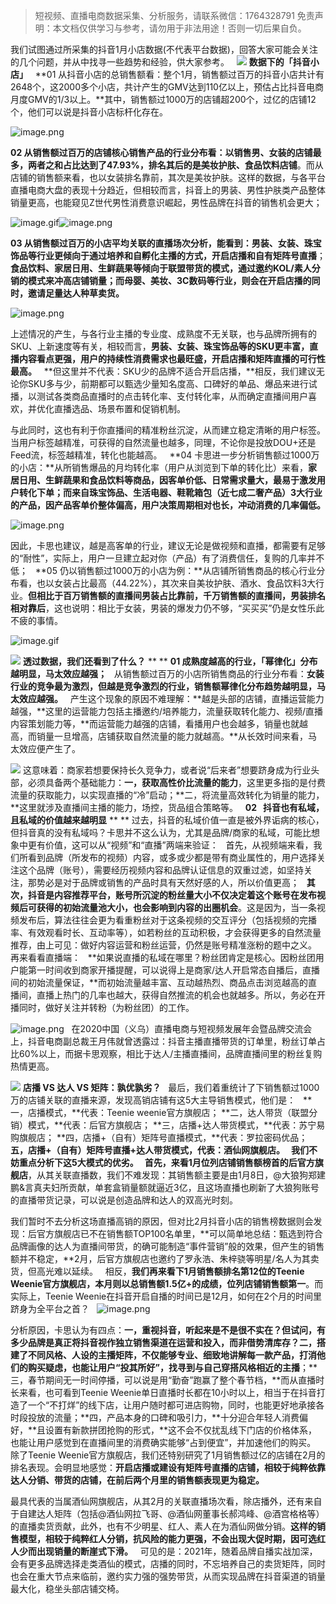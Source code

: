 
>
> 短视频、直播电商数据采集、分析服务，请联系微信：1764328791
> 免责声明：本文档仅供学习与参考，请勿用于非法用途！否则一切后果自负。
> 




我们试图通过所采集的抖音1月小店数据(不代表平台数据)，回答大家可能会关注的几个问题，并从中找寻一些趋势和经验，供大家参考。
 
![](https://cdn.nlark.com/yuque/0/2021/webp/97322/1614988249313-db98e206-0f57-4c9a-bc39-4fdb8227f153.webp#align=left&display=inline&height=162&margin=%5Bobject%20Object%5D&originHeight=134&originWidth=560&size=0&status=done&style=none&width=677)
**数据下的「抖音小店」**
 
**01 从抖音小店的总销售额看：整个1月，销售额过百万的抖音小店共计有2648个，这2000多个小店，共计产生的GMV达到110亿以上，预估占比抖音电商月度GMV的1/3以上。**其中，销售额过1000万的店铺超200个，过亿的店铺12个，他们可以说是抖音小店标杆化存在。


![image.png](https://cdn.nlark.com/yuque/0/2021/png/97322/1614988293977-90728389-a0fd-426f-af4f-22a7ae684ce0.png#align=left&display=inline&height=253&margin=%5Bobject%20Object%5D&name=image.png&originHeight=505&originWidth=1080&size=210936&status=done&style=none&width=540)


**02 从销售额过百万的店铺核心销售产品的行业分布看：以销售男、女装的店铺最多，两者之和占比达到了47.93%，排名其后的是美妆护肤、食品饮料店铺**。而从店铺的销售额来看，也以女装排名靠前，其次是美妆护肤。这样的数据，与各平台直播电商大盘的表现十分趋近，但相较而言，抖音上的男装、男性护肤类产品整体销量更高，也能窥见Z世代男性消费意识崛起，男性品牌在抖音的销售机会更大；


![image.gif](https://cdn.nlark.com/yuque/0/2021/gif/97322/1614988249414-72226629-74f5-473d-96c2-59b793d89a88.gif#align=left&display=inline&height=1&margin=%5Bobject%20Object%5D&name=image.gif&originHeight=1&originWidth=1&size=70&status=done&style=none&width=1)![image.png](https://cdn.nlark.com/yuque/0/2021/png/97322/1614988320254-014ce60d-b987-480c-9c85-7af7c9e4203c.png#align=left&display=inline&height=222&margin=%5Bobject%20Object%5D&name=image.png&originHeight=444&originWidth=1080&size=163375&status=done&style=none&width=540)


**03 从销售额过百万的小店平均关联的直播场次分析，能看到：男装、女装、珠宝饰品等行业更倾向于通过培养和自孵化主播的方式，开启店播和自有矩阵号直播**；**食品饮料、家居日用、生鲜蔬果等倾向于联盟带货的模式，通过邀约KOL/素人分销的模式来冲高店铺销量；而母婴、美妆、3C数码等行业，则会在开启店播的同时，邀请足量达人种草卖货。**


![image.png](https://cdn.nlark.com/yuque/0/2021/png/97322/1614988327387-dd1450ee-660f-47ee-adc3-a98da7ffb57b.png#align=left&display=inline&height=218&margin=%5Bobject%20Object%5D&name=image.png&originHeight=436&originWidth=1080&size=142095&status=done&style=none&width=540)


上述情况的产生，与各行业主播的专业度、成熟度不无关联，也与品牌所拥有的SKU、上新速度等有关，相较而言，**男装、女装、珠宝饰品等的SKU更丰富，直播内容看点更强，用户的持续性消费需求也最旺盛，开启店播和矩阵直播的可行性最高。**
 
**但这里并不代表：SKU少的品牌不适合开启店播，**相反，我们建议无论你SKU多与少，前期都可以甄选少量知名度高、口碑好的单品、爆品来进行试播，以测试各类商品直播时的点击转化率、支付转化率，从而确定直播间用户喜欢，并优化直播选品、场景布置和促销机制。


与此同时，这也有利于你直播间的精准粉丝沉淀，从而建立稳定清晰的用户标签。当用户标签越精准，可获得的自然流量也越多，同理，不论你是投放DOU+还是Feed流，标签越精准，转化也能越高。
 
**04 卡思进一步分析销售额过1000万的小店：**从所销售爆品的月均转化率（用户从浏览到下单的转化比）来看，**家居日用、生鲜蔬果和食品饮料等商品，因客单价低、日常需求量大，最易于激发用户转化下单；而来自珠宝饰品、生活电器、鞋靴箱包（近七成二奢产品）3大行业的产品，因产品客单价整体偏高，用户决策周期相对也长，冲动消费的几率偏低。**


![image.png](https://cdn.nlark.com/yuque/0/2021/png/97322/1614988335331-ffd6af11-2aaa-4127-a59c-06e15954bcc7.png#align=left&display=inline&height=219&margin=%5Bobject%20Object%5D&name=image.png&originHeight=438&originWidth=1080&size=176032&status=done&style=none&width=540)


因此，卡思也建议，越是高客单的行业，建议无论是做视频和直播，都需要有足够的“耐性”，实际上，用户一旦建立起对你（产品）有了消费信任，复购的几率并不低；
 
**05 仍以销售额过1000万的小店为例：**从店铺所销售商品的核心行业分布看，也以女装占比最高（44.22%），其次来自美妆护肤、酒水、食品饮料3大行业。**但相比于百万销售额的直播间男装占比靠前，千万销售额的直播间，男装排名相对靠后**，这也说明：相比于女装，男装的爆发力仍不够，“买买买”仍是女性乐此不疲的事情。


![image.gif](https://cdn.nlark.com/yuque/0/2021/gif/97322/1614988249415-31322303-b2c0-4a8e-8016-950ebcd23653.gif#align=left&display=inline&height=1&margin=%5Bobject%20Object%5D&name=image.gif&originHeight=1&originWidth=1&size=70&status=done&style=none&width=1)


![](https://cdn.nlark.com/yuque/0/2021/webp/97322/1614988249340-d39cda1a-2a41-42f2-bb88-e9562cfb9e06.webp#align=left&display=inline&height=34&margin=%5Bobject%20Object%5D&originHeight=134&originWidth=560&size=0&status=done&style=none&width=140)
**透过数据，我们还看到了什么？**
** **
**01 成熟度越高的行业，「幂律化」分布越明显，马太效应越强；**
 
从销售额过百万的小店所销售商品的行业分布看：**女装行业的竞争最为激烈，但越是竞争激烈的行业，销售额幂律化分布趋势越明显，马太效应越强。**
 
产生这个现象的原因不难理解：**越是头部的店铺，直播运营能力越强，**这里的运营能力包括主播邀约/培养能力，流量获取转化能力、视频/直播内容策划能力等，**而运营能力越强的店铺，看播用户也会越多，销量也就越高，而销量一旦增高，店铺获取自然流量的能力就越高。**从长效时间来看，马太效应便产生了。


![](https://cdn.nlark.com/yuque/0/2021/webp/97322/1614988249340-4f6d3fec-e043-4e4b-b37f-78875adacee5.webp#align=left&display=inline&height=239&margin=%5Bobject%20Object%5D&originHeight=401&originWidth=1080&size=0&status=done&style=none&width=645)
这意味着：商家若想要保持长久竞争力，或者说“后来者”想要跻身成为行业头部，必须具备两个基础能力：**一，获取高性价比流量的能力**，这里更多指的是付费流量的获取能力，以实现直播的“冷”启动；**二，将流量高效转化为销量的能力，**这里就涉及直播间主播的能力，场控，货品组合策略等。
 
**02   抖音也有私域，且私域的价值越来越明显**
** **
过去，抖音的私域价值一直是被外界诟病的核心，但抖音真的没有私域吗？卡思并不这么认为，尤其是品牌/商家的私域，可能比想象中更有价值，这可以从“视频”和“直播”两端来验证：
 
首先，从视频端来看，我们所看到品牌（所发布的视频）内容，或多或少都是带有商业属性的，用户选择关注这个品牌（账号），需要经历视频内容和品牌认证信息的双重过滤，如坚持关注，那势必是对于品牌或销售的产品时具有天然好感的人，所以价值更高；
 
**其次，抖音是内容推荐平台，账号所沉淀的粉丝量大小不仅决定着这个账号在发布视频后可获得的初始流量池大小，也会影响到内容的出圈机会**。这是因为，当一条视频发布后，算法往往会更为看重粉丝对于这条视频的交互评分（包括视频的完播率、有效观看时长、互动率等），如若粉丝的互动积极，才会获得更多的自然流量推荐，由上可见：做好内容运营和粉丝运营，仍然是账号精准涨粉的题中之义。
 
再来看看直播端：
 
**如果说直播的私域在哪里？粉丝团肯定是核心。因粉丝团用户能第一时间收到商家开播提醒，可以说得上是商家/达人开启常态自播后，直播间的初始流量保证，**而初始流量越丰富、互动越热烈、商品点击浏览越高的直播间，直播上热门的几率也越大，获得自然推流的机会也就越多。所以，务必在开播同时，做好关注并转粉（为粉丝团）的工作。


![image.png](https://cdn.nlark.com/yuque/0/2021/png/97322/1614988374971-b76f3f31-3b99-4719-abda-bd35799f8fc1.png#align=left&display=inline&height=379&margin=%5Bobject%20Object%5D&name=image.png&originHeight=757&originWidth=1039&size=1006776&status=done&style=none&width=519.5)
 
在2020中国（义乌）直播电商与短视频发展年会暨品牌交流会上，抖音电商副总裁王月伟就曾透露过：抖音主播直播带货的订单里，粉丝订单占比60%以上，而据卡思观察，相比于达人/主播直播间，品牌直播间里的粉丝复购热情更高。




![](https://cdn.nlark.com/yuque/0/2021/webp/97322/1614988249347-401124c5-033d-4402-be1a-ac208bb640e6.webp#align=left&display=inline&height=34&margin=%5Bobject%20Object%5D&originHeight=134&originWidth=560&size=0&status=done&style=none&width=140)
**店播 VS 达人 VS 矩阵：孰优孰劣？**
 
最后，我们着重统计了下销售额过1000万的店铺关联的直播来源，发现高销店铺有这5大主导销售模式，他们是：
 
**一，店播模式，**代表：Teenie weenie官方旗舰店；
**二，达人带货（联盟分销）模式，**代表：后官方旗舰店；
**三，店播+达人带货模式，**代表：苏宁易购旗舰店；
**四，店播+（自有）矩阵号直播模式，**代表：罗拉密码优品；
**五，店播+（自有）矩阵号直播+达人带货模式，**代表：酒仙网旗舰店。
 
我们不妨重点分析下这5大模式的优劣。
 
首先，来看1月位列店铺销售额榜首的**后官方旗舰店**，从其关联直播数，我们不难发现：其销售额主要是由1月8日，@大狼狗郑建鹏&言真夫妇所贡献，单套盒销量额就逼近3亿，且这场直播也刷新了大狼狗账号的直播带货记录，可以说是创造品牌和达人的双高光时刻。


我们暂时不去分析这场直播高销的原因，但对比2月抖音小店的销售榜数据则会发现：后官方旗舰店已不在销售额TOP100名单里，**可以简单地总结：甄选到符合品牌画像的达人为直播间带货，的确可能制造“事件营销”般的效果，但产生的销售额并不稳定，**2月，后官方旗舰店也邀约了罗永浩、朱梓骁等明星/名人为其卖货，但高光难以延续。
 
相反，**我们再来看下1月销售额排名第12位的Teenie Weenie官方旗舰店，本月则以总销售额1.5亿+的成绩，位列店铺销售额第一**。而实际上，Teenie Weenie在抖音开启自播的时间已是12月，如何在2个月的时间里跻身为全平台之首？
 
![image.png](https://cdn.nlark.com/yuque/0/2021/png/97322/1614988385460-b98928d9-0184-4e22-833d-1ae48e1ac137.png#align=left&display=inline&height=380&margin=%5Bobject%20Object%5D&name=image.png&originHeight=760&originWidth=1080&size=1468111&status=done&style=none&width=540)


分析原因，卡思认为有四点：**一，重视抖音，听起来是不是很不实在？但试问，有多少品牌是真正将抖音视作独立销售渠道在运营和投入，而非借势清库存？二，搭建了不同风格、人设的主播矩阵，不仅能够专业、细致地讲解每一款产品，打消他们的购买疑虑，也能让用户“投其所好”，找寻到与自己穿搭风格相近的主播**；**三，春节期间无一时间停播，可以说是用“勤奋”跑赢了整个春节档，**而从直播时长来看，也可看到Teenie Weenie单日直播时长都在10小时以上，相当于在抖音打造了一个“不打烊”的线下店，让用户随时都可进店购物，同时，也能更好地承接各时段投放的流量；**四，产品本身的口碑和吸引力，**十分迎合年轻人消费偏好，**且设置有新款拼团抢购的形式，**这不会不仅扰乱线下门店的价格体系，也能让用户感觉到在直播间里的消费确实能够“占到便宜”，并加速他们的购买。
 
除了Teenie Weenie官方旗舰店，我们还特别研究了1月销售额过亿的店铺在2月的排名表现。会明显地感觉：**开启店播或建设有矩阵号直播的店铺，相较于纯粹依靠达人分销、带货的店铺，在前后两个月里的销售额表现更为稳定。**


最具代表的当属酒仙网旗舰店，从其2月的关联直播场次看，除店播外，还有来自于自建达人矩阵（包括@酒仙网拉飞哥、@酒仙网董事长郝鸿峰、@酒宫格格等）的直播卖货贡献，此外，也有不少明星、红人、素人在为酒仙网做分销。**这样的销售模型，相较于纯粹红人分销，抗风险的能力更强，不会出现大促时期，因可选红人少而出现销量的断崖式下滑。**
 
可见的是：2021年，随着品牌自播实战加深，会有更多品牌选择走类酒仙的模式，店播的同时，不忘培养自己的卖货矩阵，同时也会在重大节点来临前，邀约实力强的强势带货，从而实现品牌在抖音渠道的销量最大化，稳坐头部店铺交椅。
